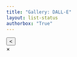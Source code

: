 ```yaml
---
title: "Gallery: DALL-E"
layout: list-status
authorbox: "True"
---
```

<link rel="stylesheet" href="/mbaggett/css/gallery.css">
<body>
<div class="body-container">
    <div class="pagination" id="pagination">
      <button id="prevPage">&lt;</button>
    </div>
    <div id="gallery"></div>
</div>
<div id="imageModal" class="modal">
  <div id="colorOptions">
  <div class="colorBox" id="Box_1"></div>
  <div class="colorBox" id="Box_2"></div>
  <div class="colorBox" id="Box_3"></div>
  </div>
  <span class="close">&times;</span>
  <img class="modal-content" id="modalImage">
<!--  <div id="modalCaption"></div>  -->
</div>
<script src="/mbaggett/js/gallery.js"></script>
</body>